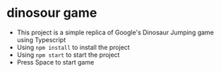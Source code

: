 # dinosour game
- This project is a simple replica of Google's Dinosaur Jumping game using Typescript
- Using `npm install` to install the project
- Using `npm start` to start the project
- Press Space to start game
